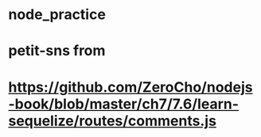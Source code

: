 # node_practice

# petit-sns from

# https://github.com/ZeroCho/nodejs-book/blob/master/ch7/7.6/learn-sequelize/routes/comments.js
